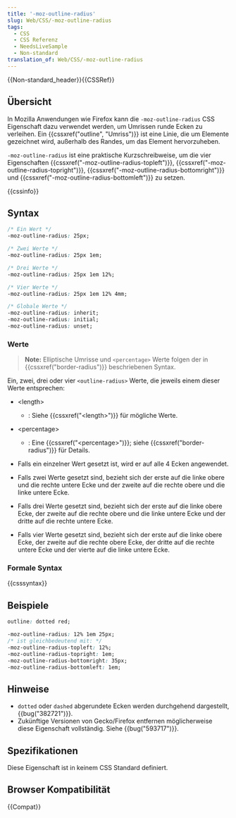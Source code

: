 ```yaml
---
title: '-moz-outline-radius'
slug: Web/CSS/-moz-outline-radius
tags:
  - CSS
  - CSS Referenz
  - NeedsLiveSample
  - Non-standard
translation_of: Web/CSS/-moz-outline-radius
---
```

{{Non-standard_header}}{{CSSRef}}

## Übersicht

In Mozilla Anwendungen wie Firefox kann die `-moz-outline-radius` CSS Eigenschaft dazu verwendet werden, um Umrissen runde Ecken zu verleihen. Ein {{cssxref("outline", "Umriss")}} ist eine Linie, die um Elemente gezeichnet wird, außerhalb des Randes, um das Element hervorzuheben.

`-moz-outline-radius` ist eine praktische Kurzschreibweise, um die vier Eigenschaften {{cssxref("-moz-outline-radius-topleft")}}, {{cssxref("-moz-outline-radius-topright")}}, {{cssxref("-moz-outline-radius-bottomright")}} und {{cssxref("-moz-outline-radius-bottomleft")}} zu setzen.

{{cssinfo}}

## Syntax

```css
/* Ein Wert */
-moz-outline-radius: 25px;

/* Zwei Werte */
-moz-outline-radius: 25px 1em;

/* Drei Werte */
-moz-outline-radius: 25px 1em 12%;

/* Vier Werte */
-moz-outline-radius: 25px 1em 12% 4mm;

/* Globale Werte */
-moz-outline-radius: inherit;
-moz-outline-radius: initial;
-moz-outline-radius: unset;
```

### Werte

> **Note:** Elliptische Umrisse und `<percentage>` Werte folgen der in {{cssxref("border-radius")}} beschriebenen Syntax.

Ein, zwei, drei oder vier `<outline-radius>` Werte, die jeweils einem dieser Werte entsprechen:

- \<length>
  - : Siehe {{cssxref("&lt;length&gt;")}} für mögliche Werte.
- \<percentage>
  - : Eine {{cssxref("&lt;percentage&gt;")}}; siehe {{cssxref("border-radius")}} für Details.

- Falls ein einzelner Wert gesetzt ist, wird er auf alle 4 Ecken angewendet.
- Falls zwei Werte gesetzt sind, bezieht sich der erste auf die linke obere und die rechte untere Ecke und der zweite auf die rechte obere und die linke untere Ecke.
- Falls drei Werte gesetzt sind, bezieht sich der erste auf die linke obere Ecke, der zweite auf die rechte obere und die linke untere Ecke und der dritte auf die rechte untere Ecke.
- Falls vier Werte gesetzt sind, bezieht sich der erste auf die linke obere Ecke, der zweite auf die rechte obere Ecke, der dritte auf die rechte untere Ecke und der vierte auf die linke untere Ecke.

### Formale Syntax

{{csssyntax}}

## Beispiele

```css
outline: dotted red;

-moz-outline-radius: 12% 1em 25px;
/* ist gleichbedeutend mit: */
-moz-outline-radius-topleft: 12%;
-moz-outline-radius-topright: 1em;
-moz-outline-radius-bottomright: 35px;
-moz-outline-radius-bottomleft: 1em;
```

## Hinweise

- `dotted` oder `dashed` abgerundete Ecken werden durchgehend dargestellt, {{bug("382721")}}.
- Zukünftige Versionen von Gecko/Firefox entfernen möglicherweise diese Eigenschaft vollständig. Siehe {{bug("593717")}}.

## Spezifikationen

Diese Eigenschaft ist in keinem CSS Standard definiert.

## Browser Kompatibilität

{{Compat}}
